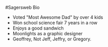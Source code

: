 #Sagersweb Bio

* Voted "Most Awesome Dad" by over 4 kids
* Won school science fair 7 years in a row
* Enjoys a good sandwich
* Moonlights as a graphic designer
* Geoffrey, Not Jeff, Jeffry, or Gregory.
